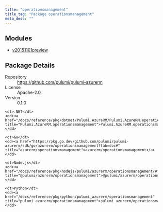 ```yaml
---
title: "operationsmanagement"
title_tag: "Package operationsmanagement"
meta_desc: ""
---
```


<!-- WARNING: this file was generated by Pulumi Docs Generator. -->
<!-- Do not edit by hand unless you're certain you know what you are doing! -->



<h2 id="modules">Modules</h2>
<ul class="api">
    <li><a href="v20151101preview/" title="v20151101preview"><span class="symbol module"></span>v20151101preview</a></li>
</ul>

<h2 id="package-details">Package Details</h2>
<dl class="package-details">
	<dt>Repository</dt>
	<dd><a href="https://github.com/pulumi/pulumi-azurerm">https://github.com/pulumi/pulumi-azurerm</a></dd>
	<dt>License</dt>
	<dd>Apache-2.0</dd>
	<dt>Version</dt>
	<dd>0.1.0</dd>
</dl>



<dl class="tabular">

    <dt>.NET</dt>
    <dd><a href="/docs/reference/pkg/dotnet/Pulumi.AzureRM/Pulumi.AzureRM.operationsmanagement.html" title="Pulumi.AzureRM.operationsmanagement">Pulumi.AzureRM.operationsmanagement</a></dd>

    <dt>Go</dt>
    <dd><a href="https://pkg.go.dev/github.com/pulumi/pulumi-azurerm/sdk/go/azurerm/operationsmanagement?tab=doc#" title="azurerm/operationsmanagement">azurerm/operationsmanagement</a></dd>

    <dt>Node.js</dt>
    <dd><a href="/docs/reference/pkg/nodejs/pulumi/azurerm/operationsmanagement/#" title="@pulumi/azurerm/operationsmanagement">@pulumi/azurerm/operationsmanagement</a></dd>

    <dt>Python</dt>
    <dd><a href="/docs/reference/pkg/python/pulumi_azurerm/operationsmanagement" title="pulumi_azurerm/operationsmanagement">pulumi_azurerm/operationsmanagement</a></dd>

</dl>

